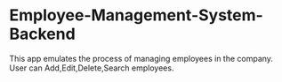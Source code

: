 # Employee-Management-System-Backend
This app emulates the process of managing employees in the company. User can Add,Edit,Delete,Search employees.
